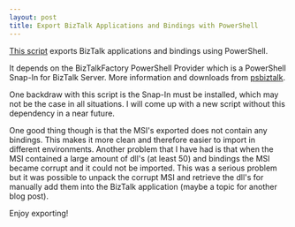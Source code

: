 ```yaml
---
layout: post
title: Export BizTalk Applications and Bindings with PowerShell
---
```


[This script](https://github.com/bejo73/PowerShell/blob/master/BizTalk/BizTalk.Export-BindingsAndMSIs.ps1)  exports BizTalk applications and bindings using PowerShell.

It depends on the BizTalkFactory PowerShell Provider which is a PowerShell Snap-In for BizTalk Server. More information and downloads from [psbiztalk](https://psbiztalk.codeplex.com).

One backdraw with this script is the Snap-In must be installed, which may not be the case in all situations. I will come up with a new script without this dependency in a near future.

One good thing though is that the MSI's exported does not contain any bindings. This makes it more clean and therefore easier to import in different environments.
Another problem that I have had is that when the MSI contained a large amount of dll's (at least 50) and bindings the MSI became corrupt and it could not be imported. This was a serious
problem but it was possible to unpack the corrupt MSI and retrieve the dll's for manually add them into the BizTalk application (maybe a topic for another blog post).

Enjoy exporting!
